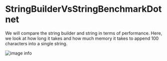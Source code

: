 # StringBuilderVsStringBenchmarkDotnet

We will compare the string builder and string in terms of performance. Here, we look at how long it takes and how much memory it takes to append 100 characters into a single string.

![image info](https://blogger.googleusercontent.com/img/a/AVvXsEhICMs_3XkUgXczc7eYggHZK99ka8CsH-Z9yGnv0TXqt-wy_HvqrbL-AOgI0IA3Hdl0NDBDWNIFbl_hiNwy62LZMGTBLlxvaXMQHFWcibFDMQwlgXpr14gpKSDqmEgsu2N2R-MH9ow-fCA9oUD-Rv0AE8UUEIf7FaWriyV9FYeXYVZkJYS1XU2FU7Bq)
